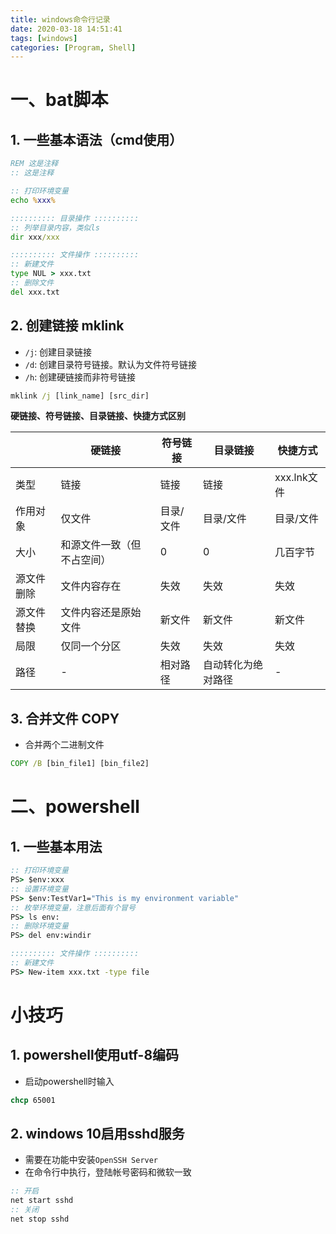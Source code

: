 ```yaml
---
title: windows命令行记录
date: 2020-03-18 14:51:41
tags: [windows]
categories: [Program, Shell]
---
```


# 一、bat脚本

## 1. 一些基本语法（cmd使用）

```bat
REM 这是注释
:: 这是注释

:: 打印环境变量
echo %xxx%

:::::::::: 目录操作 ::::::::::
:: 列举目录内容，类似ls
dir xxx/xxx

:::::::::: 文件操作 ::::::::::
:: 新建文件
type NUL > xxx.txt
:: 删除文件
del xxx.txt
```

## 2. 创建链接 mklink

- `/j`: 创建目录链接
- `/d`: 创建目录符号链接。默认为文件符号链接
- `/h`: 创建硬链接而非符号链接

```bat
mklink /j [link_name] [src_dir]
```

**硬链接、符号链接、目录链接、快捷方式区别**

|            | 硬链接                     | 符号链接  | 目录链接           | 快捷方式    |
| ---------- | -------------------------- | --------- | ------------------ | ----------- |
| 类型       | 链接                       | 链接      | 链接               | xxx.lnk文件 |
| 作用对象   | 仅文件                     | 目录/文件 | 目录/文件          | 目录/文件   |
| 大小       | 和源文件一致（但不占空间） | 0         | 0                  | 几百字节    |
| 源文件删除 | 文件内容存在               | 失效      | 失效               | 失效        |
| 源文件替换 | 文件内容还是原始文件       | 新文件    | 新文件             | 新文件      |
| 局限       | 仅同一个分区               | 失效      | 失效               | 失效        |
| 路径       | -                          | 相对路径  | 自动转化为绝对路径 | -           |

## 3. 合并文件 COPY

- 合并两个二进制文件

```bat
COPY /B [bin_file1] [bin_file2]
```

# 二、powershell

## 1. 一些基本用法

```bat
:: 打印环境变量
PS> $env:xxx
:: 设置环境变量
PS> $env:TestVar1="This is my environment variable"
:: 枚举环境变量，注意后面有个冒号
PS> ls env:
:: 删除环境变量
PS> del env:windir

:::::::::: 文件操作 ::::::::::
:: 新建文件
PS> New-item xxx.txt -type file
```

# 小技巧

## 1. powershell使用utf-8编码

- 启动powershell时输入

```bat
chcp 65001
```

## 2. windows 10启用sshd服务

- 需要在功能中安装`OpenSSH Server`
- 在命令行中执行，登陆帐号密码和微软一致

```bat
:: 开启
net start sshd
:: 关闭
net stop sshd
```
